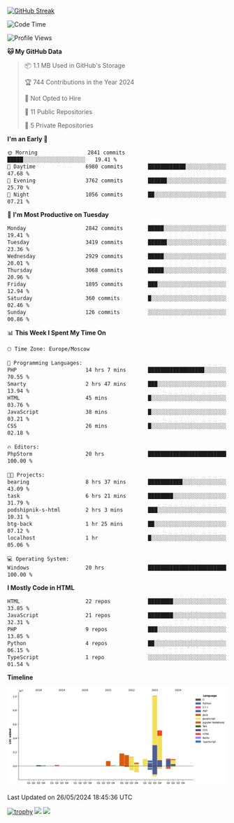 [![GitHub Streak](https://github-readme-streak-stats.herokuapp.com/?user=yogik10)](https://git.io/streak-stats)
<!--START_SECTION:waka-->
![Code Time](http://img.shields.io/badge/Code%20Time-557%20hrs%2051%20mins-blue)

![Profile Views](http://img.shields.io/badge/Profile%20Views-2-blue)

**🐱 My GitHub Data** 

> 📦 1.1 MB Used in GitHub's Storage 
 > 
> 🏆 744 Contributions in the Year 2024
 > 
> 🚫 Not Opted to Hire
 > 
> 📜 11 Public Repositories 
 > 
> 🔑 5 Private Repositories 
 > 
**I'm an Early 🐤** 

```text
🌞 Morning                2841 commits        █████░░░░░░░░░░░░░░░░░░░░   19.41 % 
🌆 Daytime                6980 commits        ████████████░░░░░░░░░░░░░   47.68 % 
🌃 Evening                3762 commits        ██████░░░░░░░░░░░░░░░░░░░   25.70 % 
🌙 Night                  1056 commits        ██░░░░░░░░░░░░░░░░░░░░░░░   07.21 % 
```
📅 **I'm Most Productive on Tuesday** 

```text
Monday                   2842 commits        █████░░░░░░░░░░░░░░░░░░░░   19.41 % 
Tuesday                  3419 commits        ██████░░░░░░░░░░░░░░░░░░░   23.36 % 
Wednesday                2929 commits        █████░░░░░░░░░░░░░░░░░░░░   20.01 % 
Thursday                 3068 commits        █████░░░░░░░░░░░░░░░░░░░░   20.96 % 
Friday                   1895 commits        ███░░░░░░░░░░░░░░░░░░░░░░   12.94 % 
Saturday                 360 commits         █░░░░░░░░░░░░░░░░░░░░░░░░   02.46 % 
Sunday                   126 commits         ░░░░░░░░░░░░░░░░░░░░░░░░░   00.86 % 
```


📊 **This Week I Spent My Time On** 

```text
🕑︎ Time Zone: Europe/Moscow

💬 Programming Languages: 
PHP                      14 hrs 7 mins       ██████████████████░░░░░░░   70.55 % 
Smarty                   2 hrs 47 mins       ███░░░░░░░░░░░░░░░░░░░░░░   13.94 % 
HTML                     45 mins             █░░░░░░░░░░░░░░░░░░░░░░░░   03.76 % 
JavaScript               38 mins             █░░░░░░░░░░░░░░░░░░░░░░░░   03.21 % 
CSS                      26 mins             █░░░░░░░░░░░░░░░░░░░░░░░░   02.18 % 

🔥 Editors: 
PhpStorm                 20 hrs              █████████████████████████   100.00 % 

🐱‍💻 Projects: 
bearing                  8 hrs 37 mins       ███████████░░░░░░░░░░░░░░   43.09 % 
task                     6 hrs 21 mins       ████████░░░░░░░░░░░░░░░░░   31.79 % 
podshipnik-s-html        2 hrs 3 mins        ███░░░░░░░░░░░░░░░░░░░░░░   10.31 % 
btg-back                 1 hr 25 mins        ██░░░░░░░░░░░░░░░░░░░░░░░   07.12 % 
localhost                1 hr                █░░░░░░░░░░░░░░░░░░░░░░░░   05.06 % 

💻 Operating System: 
Windows                  20 hrs              █████████████████████████   100.00 % 
```

**I Mostly Code in HTML** 

```text
HTML                     22 repos            ████████░░░░░░░░░░░░░░░░░   33.85 % 
JavaScript               21 repos            ████████░░░░░░░░░░░░░░░░░   32.31 % 
PHP                      9 repos             ███░░░░░░░░░░░░░░░░░░░░░░   13.85 % 
Python                   4 repos             ██░░░░░░░░░░░░░░░░░░░░░░░   06.15 % 
TypeScript               1 repo              ░░░░░░░░░░░░░░░░░░░░░░░░░   01.54 % 
```



**Timeline**

![Lines of Code chart](https://raw.githubusercontent.com/Yogik10/Yogik10/main/assets/bar_graph.png)


 Last Updated on 26/05/2024 18:45:36 UTC
<!--END_SECTION:waka-->
[![trophy](https://github-profile-trophy.vercel.app/?username=yogik10)](https://github.com/ryo-ma/github-profile-trophy)
![](https://github-profile-summary-cards.vercel.app/api/cards/profile-details?username=yogik10&theme=solarized_dark)
![](https://github-profile-summary-cards.vercel.app/api/cards/most-commit-language?username=yogik10&theme=solarized_dark)


